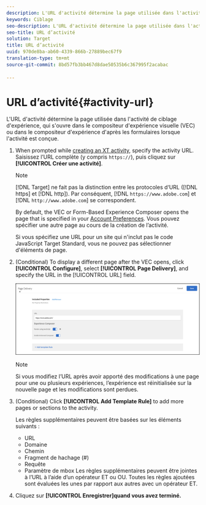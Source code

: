 ```yaml
---
description: L'URL d'activité détermine la page utilisée dans l'activité Ciblage d'expérience, qui s'ouvre dans le compositeur d'expérience visuelle (VEC) ou dans le compositeur d'expérience d'après les formulaires lorsque l'activité est conçue.
keywords: Ciblage
seo-description: L'URL d'activité détermine la page utilisée dans l'activité Ciblage d'expérience et qui s'ouvre dans le compositeur d'expérience visuelle d'Adobe Target ou dans le compositeur d'expérience d'après les formulaires lorsque l'activité est conçue.
seo-title: URL d’activité
solution: Target
title: URL d’activité
uuid: 970de8ba-ab60-4339-866b-27889bec67f9
translation-type: tm+mt
source-git-commit: 8bd57fb3bb467d8dae50535b6c367995f2acabac

---
```



# URL d’activité{#activity-url}

L&#39;URL d&#39;activité détermine la page utilisée dans l&#39;activité de ciblage d&#39;expérience, qui s&#39;ouvre dans le compositeur d&#39;expérience visuelle (VEC) ou dans le compositeur d&#39;expérience d&#39;après les formulaires lorsque l&#39;activité est conçue.

1. When prompted while [creating an XT activity](/help/c-activities/t-experience-target/t-xt-create/xt-create.md), specify the activity URL. Saisissez l’URL complète (y compris `https://`), puis cliquez sur **[!UICONTROL Créer une activité]**.

   >[!NOTE]
   >
   >[!DNL Target] ne fait pas la distinction entre les protocoles d‘URL ([!DNL https] et [!DNL http]). Par conséquent, [!DNL `https://www.adobe.com`] et [!DNL `http://www.adobe.com`] se correspondent.
   >
   >By default, the VEC or Form-Based Experience Composer opens the page that is specified in your [Account Preferences](/help/administrating-target/r-target-account-preferences/target-account-preferences.md). Vous pouvez spécifier une autre page au cours de la création de l’activité.
   >
   >Si vous spécifiez une URL pour un site qui n&#39;inclut pas le code JavaScript Target Standard, vous ne pouvez pas sélectionner d&#39;éléments de page.

1. (Conditional) To display a different page after the VEC opens, click **[!UICONTROL Configure]**, select **[!UICONTROL Page Delivery]**, and specify the URL in the [!UICONTROL URL] field.

   ![Boîte de dialogue Diffusion de page](/help/c-activities/t-experience-target/t-xt-create/assets/url-config-new.png)

   >[!NOTE]
   >
   >Si vous modifiez l’URL après avoir apporté des modifications à une page pour une ou plusieurs expériences, l’expérience est réinitialisée sur la nouvelle page et les modifications sont perdues.

1. (Conditional) Click **[!UICONTROL Add Template Rule]** to add more pages or sections to the activity.

   Les règles supplémentaires peuvent être basées sur les éléments suivants :

   * URL
   * Domaine
   * Chemin
   * Fragment de hachage (#)
   * Requête
   * Paramètre de mbox
   Les règles supplémentaires peuvent être jointes à l’URL à l’aide d’un opérateur ET ou OU. Toutes les règles ajoutées sont évaluées les unes par rapport aux autres avec un opérateur ET.

1. Cliquez sur **[!UICONTROL Enregistrer]quand vous avez terminé.**